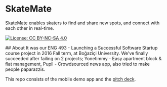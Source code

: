 # SkateMate
SkateMate enables skaters to find and share new spots, and connect with each other in real-time.

[![License: CC BY-NC-SA 4.0](https://img.shields.io/badge/License-CC%20BY--NC--SA%204.0-lightgrey.svg)](http://creativecommons.org/licenses/by-nc-sa/4.0/)

## About
It was our ENG 493 - Launching a Successful Software Startup course project in 2016 Fall term, at Boğaziçi University.
We've finally succeeded after failing on 2 projects; Yonetimmy - Easy apartment block & flat management, Pupil - Crowdsourced news app, also tried to make people paparazzis. 

This repo consists of the mobile demo app and the [pitch deck](PITCH_DECK.md).
